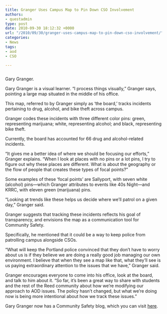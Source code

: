 ```yaml
---
title: Granger Uses Campus Map to Pin Down CSO Involvement
authors:
- questadmin
type: post
date: 2010-09-30 18:12:32 +0000
url: "/2010/09/30/granger-uses-campus-map-to-pin-down-cso-involvement/"
categories:
- News
tags:
- aod
- CSO

---
```

<div id="attachment_345" style="width: 226px" class="wp-caption alignleft">
  <a href="https://i1.wp.com/www.reedquest.org/wp-content/uploads/2010/09/CSO-gary-map.jpg"><img class="size-full wp-image-345  " title="Map" src="https://i1.wp.com/www.reedquest.org/wp-content/uploads/2010/09/CSO-gary-map.jpg?resize=216%2C162" alt="" data-recalc-dims="1" /></a>
  
  <p class="wp-caption-text">
    Gary Granger.
  </p>
</div>

Gary Granger is a visual learner. “I process things visually,” Granger says, pointing a large map situated in the middle of his office.

This map, referred to by Granger simply as ‘the board,’ tracks incidents pertaining to drug, alcohol, and bike theft across campus.

Granger codes these incidents with three different color pins: green, representing marijuana; white, representing alcohol; and black, representing bike theft.

Currently, the board has accounted for 66 drug and alcohol-related incidents.

“It gives me a better idea of where we should be focusing our efforts,” Granger explains. “When I look at places with no pins or a lot pins, I try to figure out why these places are different. What is about the geography or the flow of people that creates these types of focal points?”

Some examples of these ‘focal points’ are Sallyport, with seven white (alcohol) pins—which Granger attributes to events like 40s Night—and KRRC, with eleven green (marijuana) pins.

“Looking at trends like these helps us decide where we’ll patrol on a given day,” Granger said.

Granger suggests that tracking these incidents reflects his goal of transparency, and envisions the map as a communication tool for Community Safety.

Specifically, he mentioned that it could be a way to keep police from patrolling campus alongside CSOs.

“What will keep the Portland police convinced that they don’t have to worry about us is if they believe we are doing a really good job managing our own environment. I believe that when they see a map like that, what they’ll see is us paying extraordinary attention to the issues that we have,” Granger said.

Granger encourages everyone to come into his office, look at the board, and talk to him about it. “So far, it’s been a great way to share with students and the rest of the Reed community about how we’re modifying our approach to AOD issues. The policy hasn’t changed, but what we’re doing now is being more intentional about how we track these issues.”

Gary Granger now has a Community Safety blog, which you can visit <a title="Community Safety blog" href=" http://blogs.reed.edu/reed_blogs/community_safety/" target="_blank" class="broken_link">here</a>.
